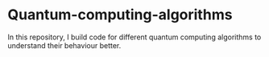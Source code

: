 # Quantum-computing-algorithms
In this repository, I build code for different quantum computing algorithms to understand their behaviour better.
